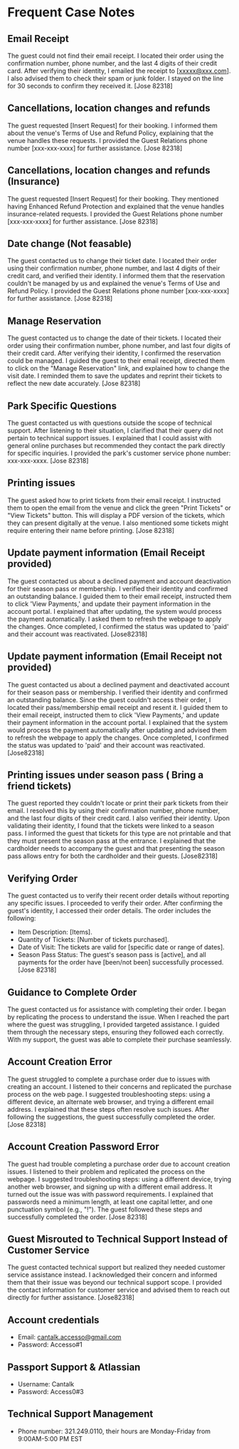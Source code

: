 # Frequent Case Notes
## Email Receipt
The guest could not find their email receipt. I located their order using the confirmation number, phone number, and the last 4 digits of their credit card. After verifying their identity, I emailed the receipt to [xxxxx@xxx.com]. I also advised them to check their spam or junk folder. I stayed on the line for 30 seconds to confirm they received it. [Jose 82318]

## Cancellations, location changes and refunds
The guest requested [Insert Request] for their booking. I informed them about the venue's Terms of Use and Refund Policy, explaining that the venue handles these requests. I provided the Guest Relations phone number [xxx-xxx-xxxx] for further assistance. [Jose 82318]

## Cancellations, location changes and refunds (Insurance)
The guest requested [Insert Request] for their booking. They mentioned having Enhanced Refund Protection and explained that the venue handles insurance-related requests. I provided the Guest Relations phone number [xxx-xxx-xxxx] for further assistance. [Jose 82318]

## Date change (Not feasable)
The guest contacted us to change their ticket date. I located their order using their confirmation number, phone number, and last 4 digits of their credit card, and verified their identity. I informed them that the reservation couldn't be managed by us and explained the venue's Terms of Use and Refund Policy. I provided the Guest Relations phone number [xxx-xxx-xxxx] for further assistance. [Jose 82318]

## Manage Reservation
The guest contacted us to change the date of their tickets. I located their order using their confirmation number, phone number, and last four digits of their credit card. After verifying their identity, I confirmed the reservation could be managed. I guided the guest to their email receipt, directed them to click on the "Manage Reservation" link, and explained how to change the visit date. I reminded them to save the updates and reprint their tickets to reflect the new date accurately. [Jose 82318]

## Park Specific Questions
The guest contacted us with questions outside the scope of technical support. After listening to their situation, I clarified that their query did not pertain to technical support issues. I explained that I could assist with general online purchases but recommended they contact the park directly for specific inquiries. I provided the park's customer service phone number: xxx-xxx-xxxx. [Jose 82318]

## Printing issues
The guest asked how to print tickets from their email receipt. I instructed them to open the email from the venue and click the green "Print Tickets" or "View Tickets" button. This will display a PDF version of the tickets, which they can present digitally at the venue. I also mentioned some tickets might require entering their name before printing. [Jose 82318]

## Update payment information (Email Receipt provided)
The guest contacted us about a declined payment and account deactivation for their season pass or membership. I verified their identity and confirmed an outstanding balance. I guided them to their email receipt, instructed them to click 'View Payments,' and update their payment information in the account portal. I explained that after updating, the system would process the payment automatically. I asked them to refresh the webpage to apply the changes. Once completed, I confirmed the status was updated to 'paid' and their account was reactivated. [Jose82318]

## Update payment information (Email Receipt not provided)
The guest contacted us about a declined payment and deactivated account for their season pass or membership. I verified their identity and confirmed an outstanding balance. Since the guest couldn't access their order, I located their pass/membership email receipt and resent it. I guided them to their email receipt, instructed them to click 'View Payments,' and update their payment information in the account portal. I explained that the system would process the payment automatically after updating and advised them to refresh the webpage to apply the changes. Once completed, I confirmed the status was updated to 'paid' and their account was reactivated. [Jose82318]

## Printing issues under season pass ( Bring a friend tickets)
The guest reported they couldn't locate or print their park tickets from their email. I resolved this by using their confirmation number, phone number, and the last four digits of their credit card. I also verified their identity. Upon validating their identity, I found that the tickets were linked to a season pass. I informed the guest that tickets for this type are not printable and that they must present the season pass at the entrance. I explained that the cardholder needs to accompany the guest and that presenting the season pass allows entry for both the cardholder and their guests. [Jose82318]

## Verifying Order
The guest contacted us to verify their recent order details without reporting any specific issues. I proceeded to verify their order. 
After confirming the guest's identity, I accessed their order details. The order includes the following:
* Item Description: [Items].
* Quantity of Tickets: [Number of tickets purchased].
* Date of Visit: The tickets are valid for [specific date or range of dates].
* Season Pass Status: The guest's season pass is [active], and all payments for the order have [been/not been] successfully processed.[Jose 82318]
  
## Guidance to Complete Order
The guest contacted us for assistance with completing their order. I began by replicating the process to understand the issue. When I reached the part where the guest was struggling, I provided targeted assistance. I guided them through the necessary steps, ensuring they followed each correctly. With my support, the guest was able to complete their purchase seamlessly.
  
## Account Creation Error
The guest struggled to complete a purchase order due to issues with creating an account. I listened to their concerns and replicated the purchase process on the web page. I suggested troubleshooting steps: using a different device, an alternate web browser, and trying a different email address. I explained that these steps often resolve such issues. After following the suggestions, the guest successfully completed the order. [Jose 82318]

## Account Creation Password Error
The guest had trouble completing a purchase order due to account creation issues. I listened to their problem and replicated the process on the webpage. I suggested troubleshooting steps: using a different device, trying another web browser, and signing up with a different email address. It turned out the issue was with password requirements. I explained that passwords need a minimum length, at least one capital letter, and one punctuation symbol (e.g., "!"). The guest followed these steps and successfully completed the order. [Jose 82318]

## Guest Misrouted to Technical Support Instead of Customer Service
The guest contacted technical support but realized they needed customer service assistance instead. I acknowledged their concern and informed them that their issue was beyond our technical support scope. I provided the contact information for customer service and advised them to reach out directly for further assistance. [Jose82318]

## Account credentials
* Email: cantalk.accesso@gmail.com
* Password: Accesso#1
## Passport Support & Atlassian
* Username: Cantalk
* Password: Access0#3
## Technical Support Management 
* Phone number: 321.249.0110, their hours are Monday-Friday from 9:00AM-5:00 PM EST

